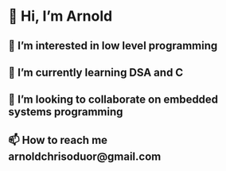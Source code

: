    <h1>👋 Hi, I’m Arnold</h1>
<h2>👀 I’m interested in low level programming </h2>
<h2>🌱 I’m currently learning DSA and C</h2>
<h2>💞️ I’m looking to collaborate on embedded systems programming </h2>
<h2>📫 How to reach me arnoldchrisoduor@gmail.com</h2>

<!---
arnoldchrisoduor1/arnoldchrisoduor1 is a ✨ special ✨ repository because its `README.md` (this file) appears on your GitHub profile.
You can click the Preview link to take a look at your changes.
--->
